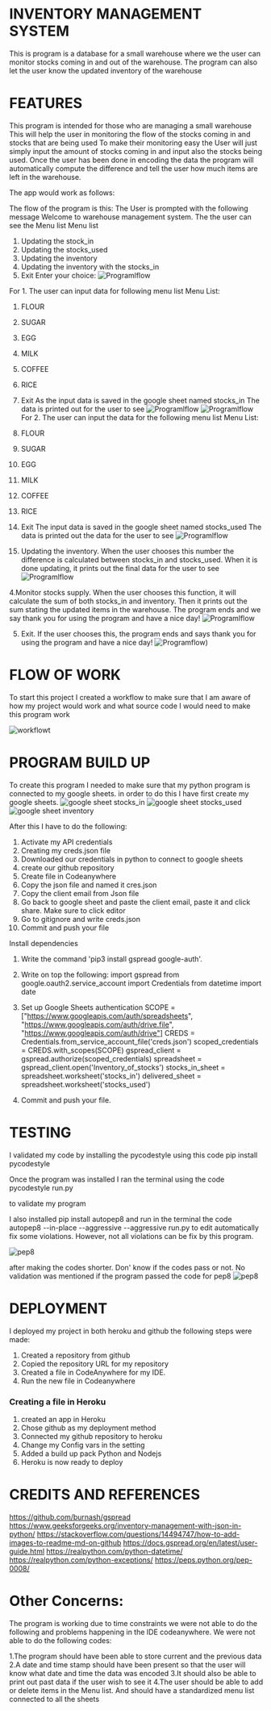 #    INVENTORY MANAGEMENT SYSTEM
This is program is a database for a small warehouse where we
the user can monitor stocks coming in and out of the warehouse.
The program can also let the user know the updated inventory of the warehouse

        

#    FEATURES

This program is intended for those who are managing a small warehouse
This will help the user in monitoring the flow of the stocks coming in and stocks that are being used
To make their monitoring easy the User will just simply input the amount of stocks coming in and input
also the stocks being used. Once the user has been done in encoding the data the program will automatically 
compute the difference and tell the user how much items are left in the warehouse.


The app would work as follows:

The flow of the program is this:
The User is prompted with the following message
Welcome to warehouse management system.
The the user can see the Menu list
Menu list
1. Updating the stock_in
2. Updating the stocks_used
3. Updating the inventory
4. Updating the inventory with the stocks_in
5. Exit
Enter your choice:
![Programlflow](./workspaces/pythonproject2/images/heroku1_inventory-of-stocks-333a0ee5f1db.herokuapp.com.jpeg)

For 1.  The user can input data for following menu list
Menu List:
1. FLOUR
2. SUGAR
3. EGG
4. MILK 
5. COFFEE
6. RICE
7. Exit
As the input  data is saved in the google sheet named stocks_in
The data is printed out  for the user to see
![Programlflow](./workspaces/pythonproject2/images/heroku1.2_nventory-of-stocks-333a0ee5f1db.herokuapp.com.jpeg)
![Programlflow](./workspaces/pythonproject2/images/heroku1.2_inventory-of-stocks-333a0ee5f1db.herokuapp.com.jpeg)
For 2. The user can input the data for the following menu list
Menu List:
1. FLOUR
2. SUGAR
3. EGG
4. MILK 
5. COFFEE
6. RICE
7. Exit
The input data is saved in the google sheet named stocks_used
The data is  printed out the data for the user to see
![Programlflow](./workspaces/pythonproject2/images/heroku2_inventory-of-stocks-333a0ee5f1db.herokuapp.com.jpeg)

3. Updating the inventory. 
When the user chooses this number the difference is calculated between stocks_in and stocks_used. 
When it is  done updating, it  prints out the final data for the user to see
![Programlflow](./workspaces/pythonproject2/images/heroku3_inventory-of-stocks-333a0ee5f1db.herokuapp.com.jpeg)

 4.Monitor stocks supply.
When the user chooses this function, it will calculate the sum of both stocks_in and inventory. 
Then it prints out the sum stating the updated items in the warehouse.
The program ends and we say thank you for using the program and have a nice day!
![Programlflow](./workspaces/pythonproject2/images/heroku4_inventory-of-stocks-333a0ee5f1db.herokuapp.com.jpeg)

5. Exit. If the user chooses this, the program ends and 
says thank you for using the program and have a nice day!
![Programflow](./images/heroku5_inventory-of-stocks-333a0ee5f1db.herokuapp.com.jpeg))


# FLOW OF WORK
To start this project I created a workflow to make sure that I am aware of how my project would work
and what source code I would need to make this program work

![workflowt](./workspaces/pythonproject2/images/Screenshot_22-3-2024_9846_docs.google.com.jpeg)



# PROGRAM BUILD UP
To create this program I needed to make sure that my python program is connected to my google sheets. 
in order to do this I have first create my google sheets.
![google sheet stocks_in](./workspaces/pythonproject2/images/stocks_in_22-3-2024_9199_docs.google.com.jpeg)
![google sheet stocks_used](./workspaces/pythonproject2/images/stocks_used91955_docs.google.com.jpeg)
![google sheet inventory](./workspaces/pythonproject2/images/inventory_92055_docs.google.com.jpeg)

After this I have to do the following:
1. Activate my API credentials
2. Creating my creds.json file
3. Downloaded our credentials in python to connect to google sheets
4. create our github repository
5. Create file in Codeanywhere 
6. Copy the json file and named it cres.json
7. Copy the client email from Json file
8. Go back to google sheet and paste the client email, paste it and click share. 
    Make sure to click editor
7. Go to gitignore and write creds.json
8. Commit and push your file

Install dependencies

1. Write the command 'pip3 install gspread google-auth'.  
2. Write on top the following:
import gspread
from google.oauth2.service_account import Credentials
from datetime import date

3. Set up Google Sheets authentication
SCOPE = ["https://www.googleapis.com/auth/spreadsheets",
               "https://www.googleapis.com/auth/drive.file",
                "https://www.googleapis.com/auth/drive"]
        CREDS = Credentials.from_service_account_file('creds.json')
        scoped_credentials = CREDS.with_scopes(SCOPE)
        gspread_client = gspread.authorize(scoped_credentials)
        spreadsheet = gspread_client.open('Inventory_of_stocks')
        stocks_in_sheet = spreadsheet.worksheet('stocks_in')
        delivered_sheet = spreadsheet.worksheet('stocks_used')

        
4. Commit and push your file.
        



# TESTING
I validated my code by installing the pycodestyle using this code
pip install pycodestyle

Once the program was installed I ran the terminal using the code 
pycodestyle run.py

to validate my program

I also installed pip install autopep8
and run in the terminal the code 
autopep8 --in-place --aggressive --aggressive run.py
to edit automatically fix some violations. 
However, not all violations can be fix by this program. 

![pep8](images/pep8validator-pythonproject2-o7zzoofzhv.us1.codeanyapp.com.jpeg)

after making the codes shorter. Don' know if the codes pass or not. 
No validation was mentioned if the program passed the code for pep8
![pep8](./workspaces/pythonproject2/images/pep8validator2-pythonproject2-o7zzoofzhv.us1.codeanyapp.com.jpeg)


# DEPLOYMENT
I deployed my project in both heroku and github
the following steps were made:
1. Created a repository from github
2. Copied the repository URL for my repository
3. Created a file in CodeAnywhere for my IDE.
4. Run the new file in Codeanywhere


### Creating a file in Heroku

1. created an app in Heroku
2. Chose github as my deployment method
3. Connected my github repository to heroku
4. Change my Config vars in the setting
5. Added a build up pack Python and Nodejs
6. Heroku is now ready to deploy

# CREDITS AND REFERENCES

https://github.com/burnash/gspread
https://www.geeksforgeeks.org/inventory-management-with-json-in-python/
https://stackoverflow.com/questions/14494747/how-to-add-images-to-readme-md-on-github
https://docs.gspread.org/en/latest/user-guide.html
https://realpython.com/python-datetime/
https://realpython.com/python-exceptions/
https://peps.python.org/pep-0008/

# Other Concerns:
The program is working due to time constraints we were not able to do the following
and problems happening in the IDE codeanywhere. We were not able to do the following
codes:

1.The program should have been able to store current and the previous data
2.A date and time stamp should have been present
    so that the user will know what date and time the data was encoded
3.It should also be able to print out past data if the user wish to see it 
4.The user should be able to add or delete items in the Menu list. 
  And should have a standardized menu list connected to all the sheets


